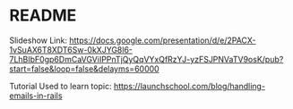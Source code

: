 # README

Slideshow Link: https://docs.google.com/presentation/d/e/2PACX-1vSuAX6T8XDT6Sw-0kXJYG8l6-7LhBIbF0gp6DmCaVGViIPPnTjQyQqVYxQfRzYJ-yzFSJPNVaTV9osK/pub?start=false&loop=false&delayms=60000

Tutorial Used to learn topic: https://launchschool.com/blog/handling-emails-in-rails 
